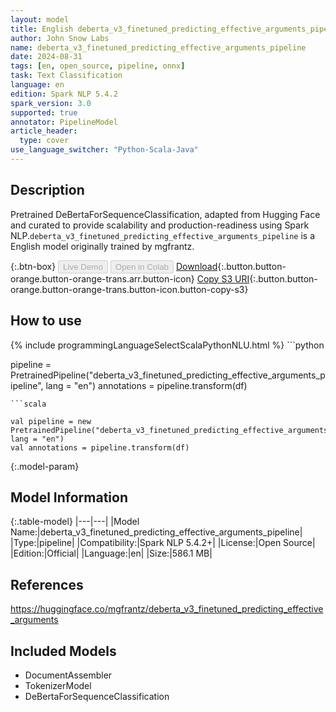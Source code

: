 ```yaml
---
layout: model
title: English deberta_v3_finetuned_predicting_effective_arguments_pipeline pipeline DeBertaForSequenceClassification from mgfrantz
author: John Snow Labs
name: deberta_v3_finetuned_predicting_effective_arguments_pipeline
date: 2024-08-31
tags: [en, open_source, pipeline, onnx]
task: Text Classification
language: en
edition: Spark NLP 5.4.2
spark_version: 3.0
supported: true
annotator: PipelineModel
article_header:
  type: cover
use_language_switcher: "Python-Scala-Java"
---
```


## Description

Pretrained DeBertaForSequenceClassification, adapted from Hugging Face and curated to provide scalability and production-readiness using Spark NLP.`deberta_v3_finetuned_predicting_effective_arguments_pipeline` is a English model originally trained by mgfrantz.

{:.btn-box}
<button class="button button-orange" disabled>Live Demo</button>
<button class="button button-orange" disabled>Open in Colab</button>
[Download](https://s3.amazonaws.com/auxdata.johnsnowlabs.com/public/models/deberta_v3_finetuned_predicting_effective_arguments_pipeline_en_5.4.2_3.0_1725123640221.zip){:.button.button-orange.button-orange-trans.arr.button-icon}
[Copy S3 URI](s3://auxdata.johnsnowlabs.com/public/models/deberta_v3_finetuned_predicting_effective_arguments_pipeline_en_5.4.2_3.0_1725123640221.zip){:.button.button-orange.button-orange-trans.button-icon.button-copy-s3}

## How to use



<div class="tabs-box" markdown="1">
{% include programmingLanguageSelectScalaPythonNLU.html %}
```python

pipeline = PretrainedPipeline("deberta_v3_finetuned_predicting_effective_arguments_pipeline", lang = "en")
annotations =  pipeline.transform(df)   

```
```scala

val pipeline = new PretrainedPipeline("deberta_v3_finetuned_predicting_effective_arguments_pipeline", lang = "en")
val annotations = pipeline.transform(df)

```
</div>

{:.model-param}
## Model Information

{:.table-model}
|---|---|
|Model Name:|deberta_v3_finetuned_predicting_effective_arguments_pipeline|
|Type:|pipeline|
|Compatibility:|Spark NLP 5.4.2+|
|License:|Open Source|
|Edition:|Official|
|Language:|en|
|Size:|586.1 MB|

## References

https://huggingface.co/mgfrantz/deberta_v3_finetuned_predicting_effective_arguments

## Included Models

- DocumentAssembler
- TokenizerModel
- DeBertaForSequenceClassification